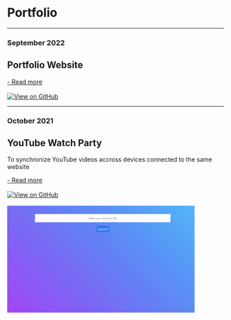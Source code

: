 # Portfolio

---
### September 2022
## Portfolio Website
<a href="./jekyll-website">- Read more</a>
<br><br>
<a href="https://github.com/hungqbui/hungqbui.github.io"><img src="https://img.shields.io/badge/GitHub-View_on_GitHub-blue?logo=GitHub" alt="View on GitHub"></a>
<br>

---
### October 2021
## YouTube Watch Party
<p>To synchronize YouTube videos accross devices connected to the same website</p>
<a href="./watch-party-app">- Read more</a>
<br><br>
<a href="https://github.com/hungqbui/developh-youtube-sync-app"><img src="https://img.shields.io/badge/GitHub-View_on_GitHub-blue?logo=GitHub" alt="View on GitHub"></a>
<br><br>
<img src="images/youtubeApp.gif"/>